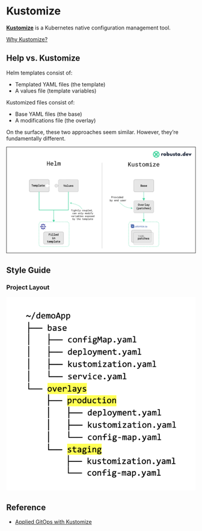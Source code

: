 # Kustomize

**[Kustomize](https://kustomize.io)** is a Kubernetes native configuration management tool.

[Why Kustomize?](https://whyk8s.substack.com/p/why-kustomize)

## Help vs. Kustomize

Helm templates consist of:

- Templated YAML files (the template)
- A values file (template variables)

Kustomized files consist of:

- Base YAML files (the base)
- A modifications file (the overlay)

On the surface, these two approaches seem similar. However, they’re fundamentally different.


![helm-kustomize](../images/helm-kustomize.png)

## Style Guide

### Project Layout
![Kustomize-code-structure](../images/Kustomize-code-structure.png)

## Reference 
- [Applied GitOps with Kustomize](https://codefresh.io/about-gitops/applied-gitops-with-kustomize/)